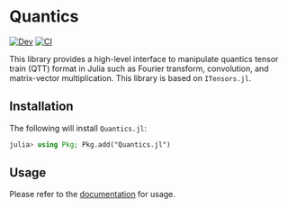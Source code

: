 # Quantics

[![Dev](https://img.shields.io/badge/docs-dev-blue.svg)](https://tensor4all.github.io/Quantics.jl/dev)
[![CI](https://github.com/tensor4all/Quantics.jl/actions/workflows/CI.yml/badge.svg)](https://github.com/tensor4all/Quantics.jl/actions/workflows/CI.yml)

This library provides a high-level interface to manipulate quantics tensor train (QTT) format in Julia such as Fourier transform, convolution, and matrix-vector multiplication.
This library is based on `ITensors.jl`.

## Installation

The following will install `Quantics.jl`:

```julia
julia> using Pkg; Pkg.add("Quantics.jl")
```

## Usage

Please refer to the [documentation](https://tensor4all.github.io/Quantics.jl/) for usage.